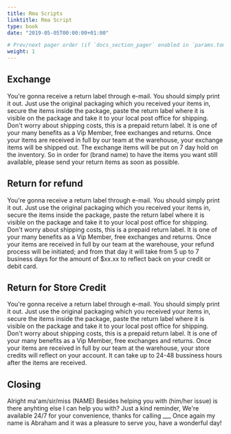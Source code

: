 ```yaml
---
title: Rma Scripts
linktitle: Rma Script
type: book
date: "2019-05-05T00:00:00+01:00"

# Prev/next pager order (if `docs_section_pager` enabled in `params.toml`)
weight: 1
---
```


## Exchange

You're gonna receive a return label through e-mail. You should
simply print it out. Just use the original packaging
which you received your items in, secure the items inside the
package, paste the return label where it is visible on the
package and take it to your local post office for shipping.
Don't worry about shipping costs, this is a prepaid return label.
It is one of your many benefits as a Vip Member, free exchanges and
returns. Once your items are received in full by our team at the warehouse, your
exchange items will be shipped out. The exchange items will be put on
7 day hold on the inventory. So in order for (brand name) to have the items you want
still available, please send your return items as soon as possible.

## Return for refund

You're gonna receive a return label through e-mail. You should
simply print it out. Just use the original packaging
which you received your items in, secure the items inside the
package, paste the return label where it is visible on the
package and take it to your local post office for shipping.
Don't worry about shipping costs, this is a prepaid return label.
It is one of your many benefits as a Vip Member, free exchanges and
returns. Once your items are received in full by our team at the warehouse,
your refund process will be initiated; and from that day it will take
from 5  up to 7 business days for the amount of $xx.xx to reflect back on your
credit or debit card.

## Return for Store Credit

You're gonna receive a return label through e-mail. You should
simply print it out. Just use the original packaging
which you received your items in, secure the items inside the
package, paste the return label where it is visible on the
package and take it to your local post office for shipping.
Don't worry about shipping costs, this is a prepaid return label.
It is one of your many benefits as a Vip Member, free exchanges and
returns. Once your items are received in full by our team at the warehouse,
your store credits will reflect on your account. It can take up to 24-48 bussiness hours after
the items are received.

## Closing

Alright ma'am/sir/miss (NAME) Besides helping you with (him/her issue) is there anyhting else I can help you with?
Just a kind reminder, We're available 24/7 for your convenience, thanks for calling ___ Once again my name is Abraham
and it was a pleasure to serve you, have a wonderful day!
